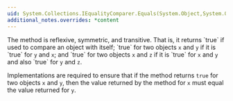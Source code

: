 ```yaml
---
uid: System.Collections.IEqualityComparer.Equals(System.Object,System.Object)
additional_notes.overrides: *content
---
```


<p>The <xref href="System.Collections.IEqualityComparer.Equals(System.Object,System.Object)"></xref> method is reflexive, symmetric, and transitive. That is, it returns `true` if used to compare an object with itself; `true` for two objects <code>x</code> and <code>y</code> if it is `true` for <code>y</code> and <code>x</code>; and `true` for two objects <code>x</code> and <code>z</code> if it is `true` for <code>x</code> and <code>y</code> and also `true` for <code>y</code> and <code>z</code>.  
  
 Implementations are required to ensure that if the <xref href="System.Collections.IEqualityComparer.Equals(System.Object,System.Object)"></xref> method returns `true` for two objects <code>x</code> and <code>y</code>, then the value returned by the <xref href="System.Collections.IEqualityComparer.GetHashCode(System.Object)"></xref> method for <code>x</code> must equal the value returned for <code>y</code>.</p>


